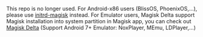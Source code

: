 This repo is no longer used. For Android-x86 users (BlissOS, PhoenixOS,...), please use [initrd-magisk](http://github.com/HuskyDG/initrd-magisk) instead. For Emulator users, Magisk Delta support Magisk installation into system partition in Magisk app, you can check out [Magisk Delta](http://huskydg.github.io/magisk-files) (Support Android 7+ Emulator: NoxPlayer, MEmu, LDPlayer,...) 

